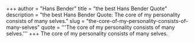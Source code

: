 +++
author = "Hans Bender"
title = "the best Hans Bender Quote"
description = "the best Hans Bender Quote: The core of my personality consists of many selves."
slug = "the-core-of-my-personality-consists-of-many-selves"
quote = '''The core of my personality consists of many selves.'''
+++
The core of my personality consists of many selves.
